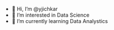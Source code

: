 - 👋 Hi, I’m @yjichkar
- 👀 I’m interested in Data Science
- 🌱 I’m currently learning Data Analystics

<!---
yjichkar/yjichkar is a ✨ special ✨ repository because its `README.md` (this file) appears on your GitHub profile.
You can click the Preview link to take a look at your changes.
--->
